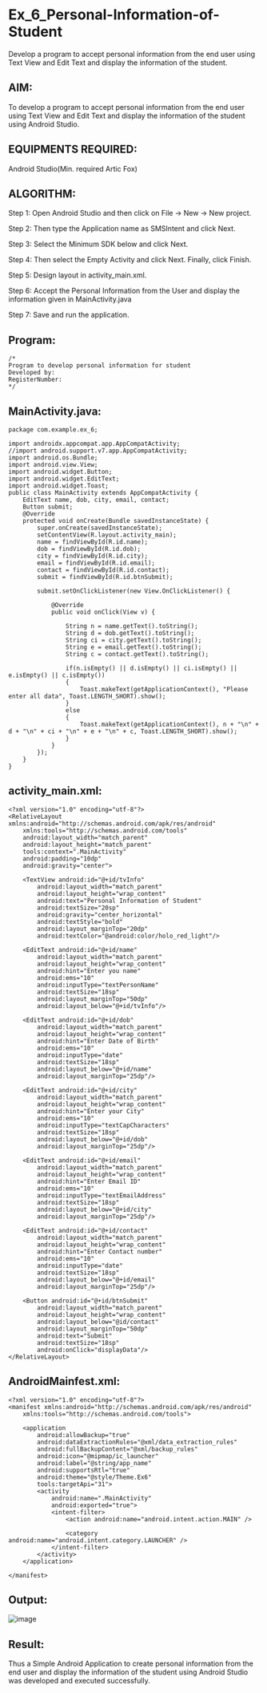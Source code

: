 # Ex_6_Personal-Information-of-Student
Develop a program to accept personal information from the end user using Text View and Edit Text and display the information of the student.

## AIM:
To develop a program to accept personal information from the end user using Text View and Edit Text and display the information of the student using Android Studio.

## EQUIPMENTS REQUIRED:

Android Studio(Min. required Artic Fox)


## ALGORITHM:
Step 1: Open Android Studio and then click on File -> New -> New project.

Step 2: Then type the Application name as SMSIntent and click Next.

Step 3: Select the Minimum SDK below and click Next.

Step 4: Then select the Empty Activity and click Next. Finally, click Finish.

Step 5: Design layout in activity_main.xml.

Step 6: Accept the Personal Information from the User and display the information given in MainActivity.java

Step 7: Save and run the application.


## Program:
 ```
/*
Program to develop personal information for student
Developed by: 
RegisterNumber:  
*/
```

## MainActivity.java:
```
package com.example.ex_6;

import androidx.appcompat.app.AppCompatActivity;
//import android.support.v7.app.AppCompatActivity;
import android.os.Bundle;
import android.view.View;
import android.widget.Button;
import android.widget.EditText;
import android.widget.Toast;
public class MainActivity extends AppCompatActivity {
    EditText name, dob, city, email, contact;
    Button submit;
    @Override
    protected void onCreate(Bundle savedInstanceState) {
        super.onCreate(savedInstanceState);
        setContentView(R.layout.activity_main);
        name = findViewById(R.id.name);
        dob = findViewById(R.id.dob);
        city = findViewById(R.id.city);
        email = findViewById(R.id.email);
        contact = findViewById(R.id.contact);
        submit = findViewById(R.id.btnSubmit);

        submit.setOnClickListener(new View.OnClickListener() {

            @Override
            public void onClick(View v) {

                String n = name.getText().toString();
                String d = dob.getText().toString();
                String ci = city.getText().toString();
                String e = email.getText().toString();
                String c = contact.getText().toString();

                if(n.isEmpty() || d.isEmpty() || ci.isEmpty() || e.isEmpty() || c.isEmpty())
                {
                    Toast.makeText(getApplicationContext(), "Please enter all data", Toast.LENGTH_SHORT).show();
                }
                else
                {
                    Toast.makeText(getApplicationContext(), n + "\n" + d + "\n" + ci + "\n" + e + "\n" + c, Toast.LENGTH_SHORT).show();
                }
            }
        });
    }
}

```

## activity_main.xml:

```
<?xml version="1.0" encoding="utf-8"?>
<RelativeLayout xmlns:android="http://schemas.android.com/apk/res/android"
    xmlns:tools="http://schemas.android.com/tools"
    android:layout_width="match_parent"
    android:layout_height="match_parent"
    tools:context=".MainActivity"
    android:padding="10dp"
    android:gravity="center">

    <TextView android:id="@+id/tvInfo"
        android:layout_width="match_parent"
        android:layout_height="wrap_content"
        android:text="Personal Information of Student"
        android:textSize="20sp"
        android:gravity="center_horizontal"
        android:textStyle="bold"
        android:layout_marginTop="20dp"
        android:textColor="@android:color/holo_red_light"/>

    <EditText android:id="@+id/name"
        android:layout_width="match_parent"
        android:layout_height="wrap_content"
        android:hint="Enter you name"
        android:ems="10"
        android:inputType="textPersonName"
        android:textSize="18sp"
        android:layout_marginTop="50dp"
        android:layout_below="@+id/tvInfo"/>

    <EditText android:id="@+id/dob"
        android:layout_width="match_parent"
        android:layout_height="wrap_content"
        android:hint="Enter Date of Birth"
        android:ems="10"
        android:inputType="date"
        android:textSize="18sp"
        android:layout_below="@+id/name"
        android:layout_marginTop="25dp"/>

    <EditText android:id="@+id/city"
        android:layout_width="match_parent"
        android:layout_height="wrap_content"
        android:hint="Enter your City"
        android:ems="10"
        android:inputType="textCapCharacters"
        android:textSize="18sp"
        android:layout_below="@+id/dob"
        android:layout_marginTop="25dp"/>

    <EditText android:id="@+id/email"
        android:layout_width="match_parent"
        android:layout_height="wrap_content"
        android:hint="Enter Email ID"
        android:ems="10"
        android:inputType="textEmailAddress"
        android:textSize="18sp"
        android:layout_below="@+id/city"
        android:layout_marginTop="25dp"/>

    <EditText android:id="@+id/contact"
        android:layout_width="match_parent"
        android:layout_height="wrap_content"
        android:hint="Enter Contact number"
        android:ems="10"
        android:inputType="date"
        android:textSize="18sp"
        android:layout_below="@+id/email"
        android:layout_marginTop="25dp"/>

    <Button android:id="@+id/btnSubmit"
        android:layout_width="match_parent"
        android:layout_height="wrap_content"
        android:layout_below="@id/contact"
        android:layout_marginTop="50dp"
        android:text="Submit"
        android:textSize="18sp"
        android:onClick="displayData"/>
</RelativeLayout>

```

## AndroidMainfest.xml:
```
<?xml version="1.0" encoding="utf-8"?>
<manifest xmlns:android="http://schemas.android.com/apk/res/android"
    xmlns:tools="http://schemas.android.com/tools">

    <application
        android:allowBackup="true"
        android:dataExtractionRules="@xml/data_extraction_rules"
        android:fullBackupContent="@xml/backup_rules"
        android:icon="@mipmap/ic_launcher"
        android:label="@string/app_name"
        android:supportsRtl="true"
        android:theme="@style/Theme.Ex6"
        tools:targetApi="31">
        <activity
            android:name=".MainActivity"
            android:exported="true">
            <intent-filter>
                <action android:name="android.intent.action.MAIN" />

                <category android:name="android.intent.category.LAUNCHER" />
            </intent-filter>
        </activity>
    </application>

</manifest>

```
## Output:

![image](<img width="148" alt="image" src="https://github.com/Nagajyothichinta/Ex_6_Personal-Information-of-Student/assets/94191344/525ed245-239f-40c3-aa89-16b00f420977">)



## Result:
Thus a Simple Android Application to create personal information from the end user and display the information of the student using Android Studio was developed and executed successfully.
